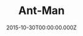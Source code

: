 ---
title: "Ant-Man"
year: 2015
date: 2015-10-30T00:00:00.000Z
permalink: /almanac/movies/2015-10-30-ant-man/index.html
rating: 3
---